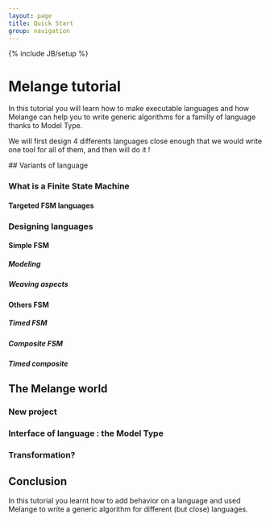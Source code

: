 ```yaml
---
layout: page
title: Quick Start
group: navigation
---
```


{% include JB/setup %}

# Melange tutorial

In this tutorial you will learn how to make executable languages and how Melange can help you to write generic algorithms for a familly of language thanks to Model Type.

We will first design 4 differents languages close enough that we would write one tool for all of them, and then will do it !

## Variants of language

### What is a Finite State Machine

#### Targeted FSM languages

### Designing languages

#### Simple FSM

##### Modeling

##### Weaving aspects

#### Others FSM

##### Timed FSM

##### Composite FSM

##### Timed composite

## The Melange world

### New project

### Interface of language : the Model Type

### Transformation?

## Conclusion

In this tutorial you learnt how to add behavior on a language and used Melange to write a generic algorithm for different (but close) languages.
